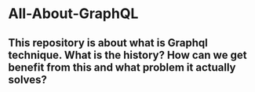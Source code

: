 # All-About-GraphQL

## This repository is about what is Graphql technique. What is the history? How can we get benefit from this and what problem it actually solves?

